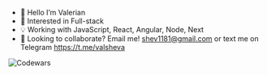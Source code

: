 - 👋 Hello I’m Valerian
- 👀 Interested in Full-stack
- 💡 Working with JavaScript, React, Angular, Node, Next
- 🚀 Looking to collaborate? Email me! shev1181@gmail.com
  or text me on Telegram https://t.me/valsheva

![Codewars](https://github.r2v.ch/codewars?user=vishev&name=true&top_languages=true&stroke=%23b362ff&theme=purple_dark)
